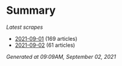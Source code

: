 # Summary
*Latest scrapes*
* [2021-09-01](https://github.com/nuuuwan/news_lk/blob/data/news_lk.2021-09-01.json) (169 articles)
* [2021-09-02](https://github.com/nuuuwan/news_lk/blob/data/news_lk.2021-09-02.json) (61 articles)

*Generated at 09:09AM, September 02, 2021*